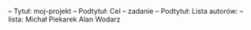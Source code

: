 – Tytuł: moj-projekt
– Podtytuł: Cel – zadanie
– Podtytuł: Lista autorów:
– lista: Michał Piekarek
         Alan Wodarz
